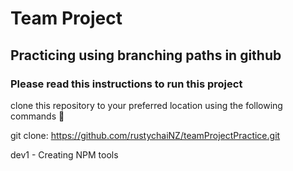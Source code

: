 # Team Project 

## Practicing using branching paths in github

### Please read this instructions to run this project

clone this repository to your preferred location using the following commands :metal:   

git clone: https://github.com/rustychaiNZ/teamProjectPractice.git 

dev1 - Creating NPM tools

